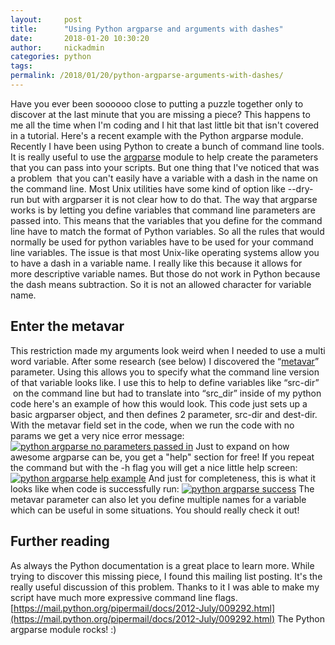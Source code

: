 ```yaml
---
layout:     post
title:      "Using Python argparse and arguments with dashes"
date:       2018-01-20 10:30:20
author:     nickadmin
categories: python
tags:  
permalink: /2018/01/20/python-argparse-arguments-with-dashes/
---
```

Have you ever been soooooo close to putting a puzzle together only to discover at the last minute that you are missing a piece? This happens to me all the time when I'm coding and I hit that last little bit that isn't covered in a tutorial. Here's a recent example with the Python argparse module. Recently I have been using Python to create a bunch of command line tools. It is really useful to use the [argparse](https://docs.python.org/2.7/library/argparse.html) module to help create the parameters that you can pass into your scripts.  But one thing that I've noticed that was a problem  that you can't easily have a variable with a dash in the name on the command line. Most Unix utilities have some kind of option like --dry-run but with argparser it is not clear how to do that. The way that argparse works is by letting you define variables that command line parameters are passed into. This means that the variables that you define for the command line have to match the format of Python variables. So all the rules that would normally be used for python variables have to be used for your command line variables.  The issue is that most Unix-like operating systems allow you to have a dash in a variable name. I really like this because it allows for more descriptive variable names. But those do not work in Python because the dash means subtraction. So it is not an allowed character for variable name.

## Enter the metavar

This restriction made my arguments look weird when I needed to use a multi word variable. After some research (see below) I discovered the “[metavar](https://docs.python.org/2.7/library/argparse.html#metavar)” parameter. Using this allows you to specify what the command line version of that variable looks like. I use this to help to define variables like “src-dir”  on the command line but had to translate into “src_dir” inside of my python code here's an example of how this would look.  This code just sets up a basic argparser object, and then defines 2 parameter, src-dir and dest-dir. With the metavar field set in the code, when we run the code with no params we get a very nice error message: [![python argparse no parameters passed in](https://ironboundsoftware.com/blog-imgs/uploads/2017/12/no-args2-744x91.png)](https://ironboundsoftware.com/blog-imgs/uploads/2017/12/no-args2.png) Just to expand on how awesome argparse can be, you get a "help" section for free! If you repeat the command but with the -h flag you will get a nice little help screen: [![python argparse help example](https://ironboundsoftware.com/blog-imgs/uploads/2017/12/help-detail2-744x262.png)](https://ironboundsoftware.com/blog-imgs/uploads/2017/12/help-detail2.png) And just for completeness, this is what it looks like when code is successfully run: [![python argparse success](https://ironboundsoftware.com/blog-imgs/uploads/2017/12/success2-744x49.png)](https://ironboundsoftware.com/blog-imgs/uploads/2017/12/success2.png) The metavar parameter can also let you define multiple names for a variable which can be useful in some situations. You should really check it out! 

## Further reading

As always the Python documentation is a great place to learn more. While trying to discover this missing piece, I found this mailing list posting. It's the really useful discussion of this problem. Thanks to it I was able to make my script have much more expressive command line flags. [https://mail.python.org/pipermail/docs/2012-July/009292.html](https://mail.python.org/pipermail/docs/2012-July/009292.html) The Python argparse module rocks! :)
<!--stackedit_data:
eyJoaXN0b3J5IjpbLTE2MjI5MTEzNV19
-->